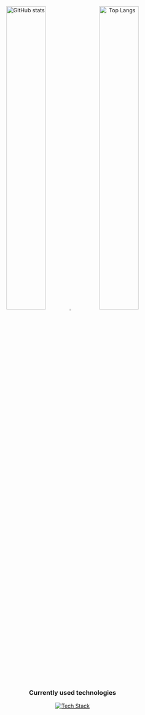 <div align="center">
  <p align="center">
    <a href="https://github.com/tim0-12432">
      <img width="45%" alt="GitHub stats" src="https://github-readme-stats.vercel.app/api?username=tim0-12432&hide=stars&show_icons=true&include_all_commits=true&title_color=cdd9e5&text_color=cdd9e5&icon_color=768390&bg_color=22272E&hide_border=true&custom_title=My%20GitHub%20Statistics"/>
    </a>
    &nbsp;&nbsp;
    <a href="https://github.com/tim0-12432?tab=repositories">
      <img width="45%" alt="Top Langs" src="https://github-readme-stats.vercel.app/api/top-langs/?username=tim0-12432&layout=compact&langs_count=8&title_color=cdd9e5&text_color=cdd9e5&icon_color=768390&bg_color=22272E&hide_border=true&hide_title=true"/>
    </a>
  </p>

  <h3>Currently used technologies</h3>
  <a href="https://github.com/tim0-12432?tab=repositories">
    <img src="https://skillicons.dev/icons?i=ts,react,sass,git,flask,docker,java,cs&perline=4&theme=dark" alt="Tech Stack" />
  </a>
</div>
